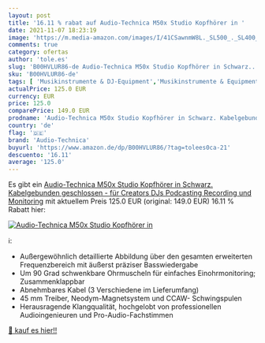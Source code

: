 ```yaml
---
layout: post
title: '16.11 % rabat auf Audio-Technica M50x Studio Kopfhörer in '
date: 2021-11-07 18:23:19
image: 'https://m.media-amazon.com/images/I/41CSawnmW8L._SL500_._SL400_.jpg'
comments: true
category: ofertas
author: 'tole.es'
slug: 'B00HVLUR86-de Audio-Technica M50x Studio Kopfhörer in Schwarz....'
sku: 'B00HVLUR86-de'
tags: [ 'Musikinstrumente & DJ-Equipment','Musikinstrumente & Equipment','Recording-Equipment','Studio-Kopfhörer','audio-technica', ]
actualPrice: 125.0 EUR
currency: EUR
price: 125.0
comparePrice: 149.0 EUR
prodname: 'Audio-Technica M50x Studio Kopfhörer in Schwarz. Kabelgebunden  geschlossen - für Creators  DJs  Podcasting  Recording und Monitoring'
country: 'de'
flag: '🇩🇪'
brand: 'Audio-Technica'
buyurl: 'https://www.amazon.de/dp/B00HVLUR86/?tag=tolees0ca-21'
descuento: '16.11'
average: '125.0'
---
```


Es gibt ein [Audio-Technica M50x Studio Kopfhörer in Schwarz. Kabelgebunden  geschlossen - für Creators  DJs  Podcasting  Recording und Monitoring](https://www.amazon.de/dp/B00HVLUR86/?tag=tolees0ca-21) mit aktuellem Preis 125.0 EUR (original: 149.0 EUR) 16.11 % Rabatt hier:

[![Audio-Technica M50x Studio Kopfhörer in ](https://m.media-amazon.com/images/I/41CSawnmW8L._SL500_._SL400_.jpg)](https://www.amazon.de/dp/B00HVLUR86/?tag=tolees0ca-21)

ℹ️:

- Außergewöhnlich detaillierte Abbildung über den gesamten erweiterten Frequenzbereich mit äußerst präziser Basswiedergabe
- Um 90 Grad schwenkbare Ohrmuscheln für einfaches Einohrmonitoring; Zusammenklappbar
- Abnehmbares Kabel (3 Verschiedene im Lieferumfang)
- 45 mm Treiber, Neodym-Magnetsystem und CCAW- Schwingspulen
- Herausragende Klangqualität, hochgelobt von professionellen Audioingenieuren und Pro-Audio-Fachstimmen

[🛒 kauf es hier!!](https://www.amazon.de/dp/B00HVLUR86/?tag=tolees0ca-21)
